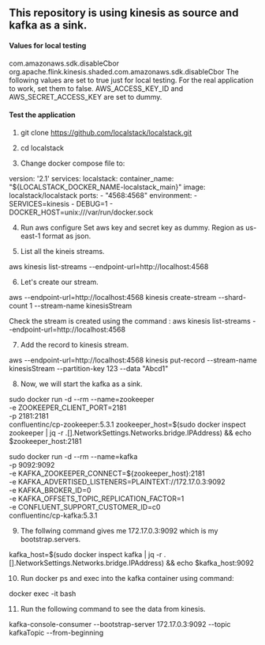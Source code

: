 ## This repository is using kinesis as source and kafka as a sink.

#### Values for local testing
com.amazonaws.sdk.disableCbor
org.apache.flink.kinesis.shaded.com.amazonaws.sdk.disableCbor
The following values are set to true just for local testing. 
For the real application to work, set them to false.
AWS_ACCESS_KEY_ID and AWS_SECRET_ACCESS_KEY are set to dummy.

#### Test the application

1. git clone https://github.com/localstack/localstack.git

2. cd localstack

3. Change docker compose file to:

version: '2.1'
services:
  localstack:
    container_name: "${LOCALSTACK_DOCKER_NAME-localstack_main}"
    image: localstack/localstack
    ports:
      - "4568:4568"
    environment:
      - SERVICES=kinesis
      - DEBUG=1
      - DOCKER_HOST=unix:///var/run/docker.sock

4. Run aws configure
Set aws key and secret key as dummy.
Region as us-east-1
format as json.

5. List all the kineis streams.

aws kinesis list-streams --endpoint-url=http://localhost:4568

6. Let's create our stream.

aws --endpoint-url=http://localhost:4568  kinesis create-stream --shard-count 1 --stream-name kinesisStream

Check the stream is created using the command : aws kinesis list-streams --endpoint-url=http://localhost:4568

7. Add the record to kinesis stream.

aws --endpoint-url=http://localhost:4568  kinesis put-record --stream-name kinesisStream --partition-key 123 --data "Abcd1"

8. Now, we will start the kafka as a sink. 

sudo docker run -d --rm --name=zookeeper \
-e ZOOKEEPER_CLIENT_PORT=2181 \
-p 2181:2181 \
confluentinc/cp-zookeeper:5.3.1
zookeeper_host=$(sudo docker inspect zookeeper | jq -r .[].NetworkSettings.Networks.bridge.IPAddress) && echo $zookeeper_host:2181


sudo docker run -d --rm --name=kafka \
  -p 9092:9092 \
  -e KAFKA_ZOOKEEPER_CONNECT=${zookeeper_host}:2181 \
  -e KAFKA_ADVERTISED_LISTENERS=PLAINTEXT://172.17.0.3:9092 \
  -e KAFKA_BROKER_ID=0 \
  -e KAFKA_OFFSETS_TOPIC_REPLICATION_FACTOR=1 \
  -e CONFLUENT_SUPPORT_CUSTOMER_ID=c0 \
  confluentinc/cp-kafka:5.3.1

9. The follwing command gives me 172.17.0.3:9092 which is my bootstrap.servers.

kafka_host=$(sudo docker inspect kafka | jq -r .[].NetworkSettings.Networks.bridge.IPAddress) && echo $kafka_host:9092

10. Run docker ps and exec into the kafka container using command:

docker exec -it <container-id> bash

11. Run the following command to see the data from kinesis.

kafka-console-consumer --bootstrap-server 172.17.0.3:9092 --topic kafkaTopic --from-beginning